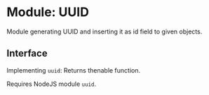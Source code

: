 # Module: UUID

Module generating UUID and inserting it as id field to given objects.


## Interface

Implementing ```uuid```: Returns thenable function.

Requires NodeJS module  ```uuid```.
